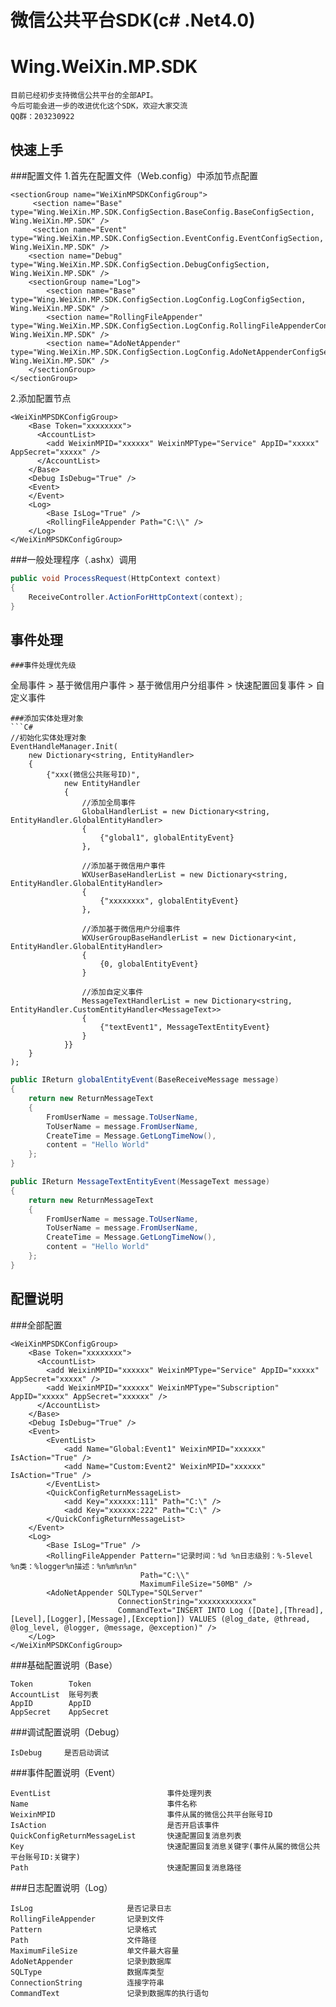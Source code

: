 微信公共平台SDK(c# .Net4.0)
==================
Wing.WeiXin.MP.SDK
==================
```
目前已经初步支持微信公共平台的全部API。
今后可能会进一步的改进优化这个SDK，欢迎大家交流
QQ群：203230922
```

快速上手
----------------
###配置文件
1.首先在配置文件（Web.config）中添加节点配置
```
<sectionGroup name="WeiXinMPSDKConfigGroup">
     <section name="Base" type="Wing.WeiXin.MP.SDK.ConfigSection.BaseConfig.BaseConfigSection, Wing.WeiXin.MP.SDK" />
     <section name="Event" type="Wing.WeiXin.MP.SDK.ConfigSection.EventConfig.EventConfigSection, Wing.WeiXin.MP.SDK" />
    <section name="Debug" type="Wing.WeiXin.MP.SDK.ConfigSection.DebugConfigSection, Wing.WeiXin.MP.SDK" />
    <sectionGroup name="Log">
        <section name="Base" type="Wing.WeiXin.MP.SDK.ConfigSection.LogConfig.LogConfigSection, Wing.WeiXin.MP.SDK" />
        <section name="RollingFileAppender" type="Wing.WeiXin.MP.SDK.ConfigSection.LogConfig.RollingFileAppenderConfigSection, Wing.WeiXin.MP.SDK" />
        <section name="AdoNetAppender" type="Wing.WeiXin.MP.SDK.ConfigSection.LogConfig.AdoNetAppenderConfigSection, Wing.WeiXin.MP.SDK" />
    </sectionGroup>
</sectionGroup>
```

2.添加配置节点
```
<WeiXinMPSDKConfigGroup>
    <Base Token="xxxxxxxx">
      <AccountList>
        <add WeixinMPID="xxxxxx" WeixinMPType="Service" AppID="xxxxx" AppSecret="xxxxx" />
      </AccountList>
    </Base>
    <Debug IsDebug="True" />
    <Event>
    </Event>
    <Log>
        <Base IsLog="True" />
        <RollingFileAppender Path="C:\\" />
    </Log>
</WeiXinMPSDKConfigGroup>
```

###一般处理程序（.ashx）调用
```C#
public void ProcessRequest(HttpContext context)
{
    ReceiveController.ActionForHttpContext(context);
}
```

事件处理
----------------
```
###事件处理优先级
```
全局事件 > 基于微信用户事件 > 基于微信用户分组事件 > 快速配置回复事件 > 自定义事件
```
###添加实体处理对象
```C#
//初始化实体处理对象
EventHandleManager.Init(
    new Dictionary<string, EntityHandler>
    {
        {"xxx(微信公共账号ID)", 
            new EntityHandler
            {
                //添加全局事件
                GlobalHandlerList = new Dictionary<string, EntityHandler.GlobalEntityHandler>
                {
                    {"global1", globalEntityEvent}
                }, 

                //添加基于微信用户事件
                WXUserBaseHandlerList = new Dictionary<string, EntityHandler.GlobalEntityHandler>
                {
                    {"xxxxxxxx", globalEntityEvent}
                },

                //添加基于微信用户分组事件
                WXUserGroupBaseHandlerList = new Dictionary<int, EntityHandler.GlobalEntityHandler>
                {
                    {0, globalEntityEvent}
                }

                //添加自定义事件
                MessageTextHandlerList = new Dictionary<string, EntityHandler.CustomEntityHandler<MessageText>>
                {
                    {"textEvent1", MessageTextEntityEvent}
                }
            }}
    }
);
```

```C#
public IReturn globalEntityEvent(BaseReceiveMessage message)
{
    return new ReturnMessageText
    {
        FromUserName = message.ToUserName,
        ToUserName = message.FromUserName,
        CreateTime = Message.GetLongTimeNow(),
        content = "Hello World"
    };
}
```

```C#
public IReturn MessageTextEntityEvent(MessageText message)
{
    return new ReturnMessageText
    {
        FromUserName = message.ToUserName,
        ToUserName = message.FromUserName,
        CreateTime = Message.GetLongTimeNow(),
        content = "Hello World"
    };
}
```

配置说明
----------------
###全部配置
```
<WeiXinMPSDKConfigGroup>
    <Base Token="xxxxxxxx">
      <AccountList>
        <add WeixinMPID="xxxxxx" WeixinMPType="Service" AppID="xxxxx" AppSecret="xxxxx" />
        <add WeixinMPID="xxxxxx" WeixinMPType="Subscription" AppID="xxxxx" AppSecret="xxxxxx" />
      </AccountList>
    </Base>
    <Debug IsDebug="True" />
    <Event>
        <EventList>
            <add Name="Global:Event1" WeixinMPID="xxxxxx" IsAction="True" />
            <add Name="Custom:Event2" WeixinMPID="xxxxxx" IsAction="True" />
        </EventList>
        <QuickConfigReturnMessageList>
            <add Key="xxxxxx:111" Path="C:\" />
            <add Key="xxxxxx:222" Path="C:\" />
        </QuickConfigReturnMessageList>
    </Event>
    <Log>
        <Base IsLog="True" />
        <RollingFileAppender Pattern="记录时间：%d %n日志级别：%-5level %n类：%logger%n描述：%n%m%n%n" 
                             Path="C:\\"
                             MaximumFileSize="50MB" />
        <AdoNetAppender SQLType="SQLServer"
                        ConnectionString="xxxxxxxxxxxx"
                        CommandText="INSERT INTO Log ([Date],[Thread],[Level],[Logger],[Message],[Exception]) VALUES (@log_date, @thread, @log_level, @logger, @message, @exception)" />
    </Log>
</WeiXinMPSDKConfigGroup>
```
###基础配置说明（Base）
```
Token        Token
AccountList  账号列表
AppID        AppID
AppSecret    AppSecret

```
###调试配置说明（Debug）
```
IsDebug     是否启动调试
```
###事件配置说明（Event）
```
EventList                          事件处理列表
Name                               事件名称
WeixinMPID                         事件从属的微信公共平台账号ID
IsAction                           是否开启该事件
QuickConfigReturnMessageList       快速配置回复消息列表
Key                                快速配置回复消息关键字(事件从属的微信公共平台账号ID:关键字)
Path                               快速配置回复消息路径
```
###日志配置说明（Log）
```
IsLog                     是否记录日志
RollingFileAppender       记录到文件
Pattern                   记录格式
Path                      文件路径
MaximumFileSize           单文件最大容量
AdoNetAppender            记录到数据库
SQLType                   数据库类型
ConnectionString          连接字符串
CommandText               记录到数据库的执行语句
```